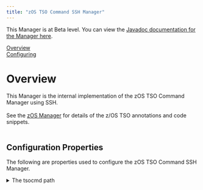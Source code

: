 ```yaml
---
title: "zOS TSO Command SSH Manager"
---
```


This Manager is at Beta level. You can view the <a href="https://javadoc.galasa.dev/overview-summary.html" target="_blank" rel="noopener noreferrer">Javadoc documentation for the Manager here</a>.<br>


[Overview](#overview)<br>
[Configuring](#configuring)<br>


# <a name="overview"></a>Overview
This Manager is the internal implementation of the zOS TSO Command Manager using SSH. <br><br> See the <a href="/docs/managers/zos-manager">zOS Manager</a> for details of the z/OS TSO annotations and  code snippets.<br><br> 




## <a name="configuring"></a>Configuration Properties

The following are properties used to configure the zOS TSO Command SSH Manager.
 
<details>
<summary>The tsocmd path</summary>

| Property: | The tsocmd path |
| --------------------------------------- | :------------------------------------- |
| Name: | zostsocommand.[imageid].tsocmd.command.path |
| Description: | The path to the tsocmd command |
| Required:  | No |
| Default value: | tsocmd |
| Valid values: | A valid PATH environment variable or a full path name |
| Examples: | <code>zostsocommand.command.tsocmd.path=tsocmd</code><br> <code>zostsocommand.MFSYSA.tsocmd.command.path=/tools/tsocmd</code> |

</details>
